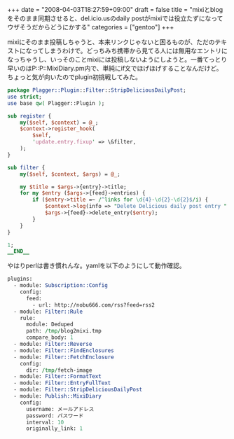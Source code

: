 +++
date = "2008-04-03T18:27:59+09:00"
draft = false
title = "mixiとblogをそのまま同期させると、del.icio.usのdaily postがmixiでは役立たずになってウザそうだからどうにかする"
categories = ["gentoo"]
+++

mixiにそのまま投稿しちゃうと、本来リンクじゃないと困るものが、ただのテキストになってしまうわけで。どっちみち携帯から見てる人には無用なエントリになっちゃうし、いっそのことmixiには投稿しないようにしようと。一番てっとり早いのはP::P::MixiDiary.pm内で、単純にif文でほげほげすることなんだけど。ちょっと気が向いたのでplugin初挑戦してみた。

```perl
package Plagger::Plugin::Filter::StripDeliciousDailyPost;
use strict;
use base qw( Plagger::Plugin );

sub register {
    my($self, $context) = @_;
    $context->register_hook(
        $self,
        'update.entry.fixup' => \&filter,
    );
}

sub filter {
    my($self, $context, $args) = @_;

    my $title = $args->{entry}->title;
    for my $entry ($args->{feed}->entries) {
        if ($entry->title =~ /^links for \d{4}-\d{2}-\d{2}$/i) {
            $context->log(info => "Delete Delicious daily post entry " . $entry->link);
            $args->{feed}->delete_entry($entry);
        }
    }
}

1;
__END__
```

やはりperlは書き慣れんな。yamlを以下のようにして動作確認。

```perl
plugins:
  - module: Subscription::Config
    config:
      feed:
        - url: http://nobu666.com/rss?feed=rss2
  - module: Filter::Rule
    rule:
      module: Deduped
      path: /tmp/blog2mixi.tmp
      compare_body: 1
  - module: Filter::Reverse
  - module: Filter::FindEnclosures
  - module: Filter::FetchEnclosure
    config:
      dir: /tmp/fetch-image
  - module: Filter::FormatText
  - module: Filter::EntryFullText
  - module: Filter::StripDeliciousDailyPost
  - module: Publish::MixiDiary
    config:
      username: メールアドレス
      password: パスワード
      interval: 10
      originally_link: 1

```
